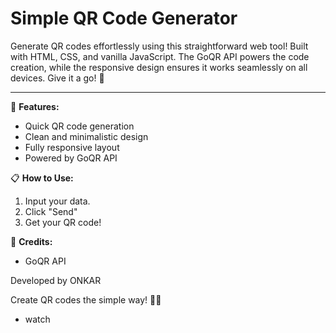 # Simple QR Code Generator

Generate QR codes effortlessly using this straightforward web tool! Built with HTML, CSS, and vanilla JavaScript. The GoQR API powers the code creation, while the responsive design ensures it works seamlessly on all devices. Give it a go! 🚀

---

🌟 **Features:**
- Quick QR code generation
- Clean and minimalistic design
- Fully responsive layout
- Powered by GoQR API

📋 **How to Use:**
1. Input your data.
2. Click "Send"
3. Get your QR code!

🙌 **Credits:**
- GoQR API

Developed by ONKAR

Create QR codes the simple way! 📲🔗
- watch [](https://onkar156.github.io/js-qr-code/)
